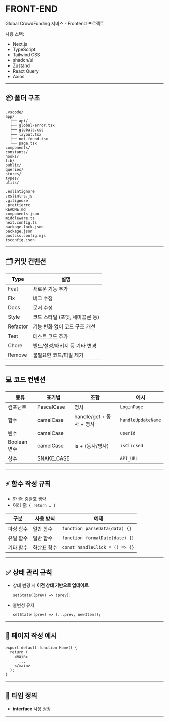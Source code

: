 # FRONT-END

Global CrowdFunding 서비스 - Frontend 프로젝트

사용 스택:

- Next.js
- TypeScript
- Tailwind CSS
- shadcn/ui
- Zustand
- React Query
- Axios

---

## 📦 폴더 구조

```
.vscode/
app/
  ├── api/
  ├── global-error.tsx
  ├── globals.css
  ├── layout.tsx
  ├── not-found.tsx
  └── page.tsx
components/
constants/
hooks/
lib/
public/
queries/
stores/
types/
utils/

.eslintignore
.eslintrc.js
.gitignore
.prettierrc
README.md
components.json
middleware.ts
next.config.ts
package-lock.json
package.json
postcss.config.mjs
tsconfig.json
```

---

## 🗂️ 커밋 컨벤션

| Type     | 설명                           |
| -------- | ------------------------------ |
| Feat     | 새로운 기능 추가               |
| Fix      | 버그 수정                      |
| Docs     | 문서 수정                      |
| Style    | 코드 스타일 (포맷, 세미콜론 등) |
| Refactor | 기능 변화 없이 코드 구조 개선   |
| Test     | 테스트 코드 추가               |
| Chore    | 빌드/설정/패키지 등 기타 변경  |
| Remove   | 불필요한 코드/파일 제거        |

---

## 💻 코드 컨벤션

| 종류         | 표기법    | 조합                     | 예시               |
| ------------ | --------- | ------------------------ | ------------------ |
| 컴포넌트     | PascalCase | 명사                    | `LoginPage`        |
| 함수         | camelCase  | handle/get + 동사 + 명사 | `handleUpdateName` |
| 변수         | camelCase  |                          | `userId`           |
| Boolean 변수 | camelCase  | is + (동사/명사)         | `isClicked`        |
| 상수         | SNAKE_CASE |                          | `API_URL`          |

---

## ⚡ 함수 작성 규칙

- 한 줄: 중괄호 생략
- 여러 줄: `{ return … }`

| 구분      | 사용 방식   | 예제                              |
| --------- | ---------- | --------------------------------- |
| 파싱 함수  | 일반 함수   | `function parseData(data) {}`     |
| 유틸 함수  | 일반 함수   | `function formatDate(date) {}`    |
| 기타 함수  | 화살표 함수 | `const handleClick = () => {}`    |

---

## ✅ 상태 관리 규칙

- 상태 변경 시 **이전 상태 기반으로 업데이트**
  ```tsx
  setState((prev) => !prev);
  ```
- 불변성 유지
  ```tsx
  setState((prev) => [...prev, newItem]);
  ```

---

## 🧩 페이지 작성 예시

```tsx
export default function Home() {
  return (
    <main>
      ...
    </main>
  );
}
```

---

## 📝 타입 정의

- **interface** 사용 권장

---
